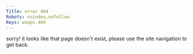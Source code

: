 ```yaml
---
Title: error 404
Robots: noindex,nofollow
Keys: woops,404
---
```


sorry! it looks like that page doesn't exist, please use the site navigation to get back.
